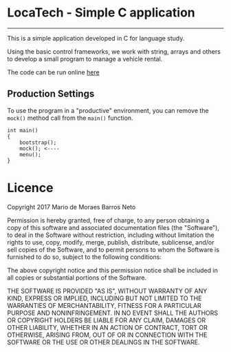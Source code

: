 # LocaTech - Simple C application
-----------------

This is a simple application developed in C for language study.

Using the basic control frameworks, we work with string, arrays and others to develop a small program to manage a vehicle rental.

The code can be run online [here](https://onlinegdb.com/HyindmneM)

## Production Settings

To use the program in a "productive" environment, you can remove the `mock()` method call from the `main()` function.

```
int main()
{
    bootstrap();
    mock(); <----
    menu();
}

```

# Licence

Copyright 2017 Mario de Moraes Barros Neto

Permission is hereby granted, free of charge, to any person obtaining a copy of this software and associated documentation files (the "Software"), to deal in the Software without restriction, including without limitation the rights to use, copy, modify, merge, publish, distribute, sublicense, and/or sell copies of the Software, and to permit persons to whom the Software is furnished to do so, subject to the following conditions:

The above copyright notice and this permission notice shall be included in all copies or substantial portions of the Software.

THE SOFTWARE IS PROVIDED "AS IS", WITHOUT WARRANTY OF ANY KIND, EXPRESS OR IMPLIED, INCLUDING BUT NOT LIMITED TO THE WARRANTIES OF MERCHANTABILITY, FITNESS FOR A PARTICULAR PURPOSE AND NONINFRINGEMENT. IN NO EVENT SHALL THE AUTHORS OR COPYRIGHT HOLDERS BE LIABLE FOR ANY CLAIM, DAMAGES OR OTHER LIABILITY, WHETHER IN AN ACTION OF CONTRACT, TORT OR OTHERWISE, ARISING FROM, OUT OF OR IN CONNECTION WITH THE SOFTWARE OR THE USE OR OTHER DEALINGS IN THE SOFTWARE.
